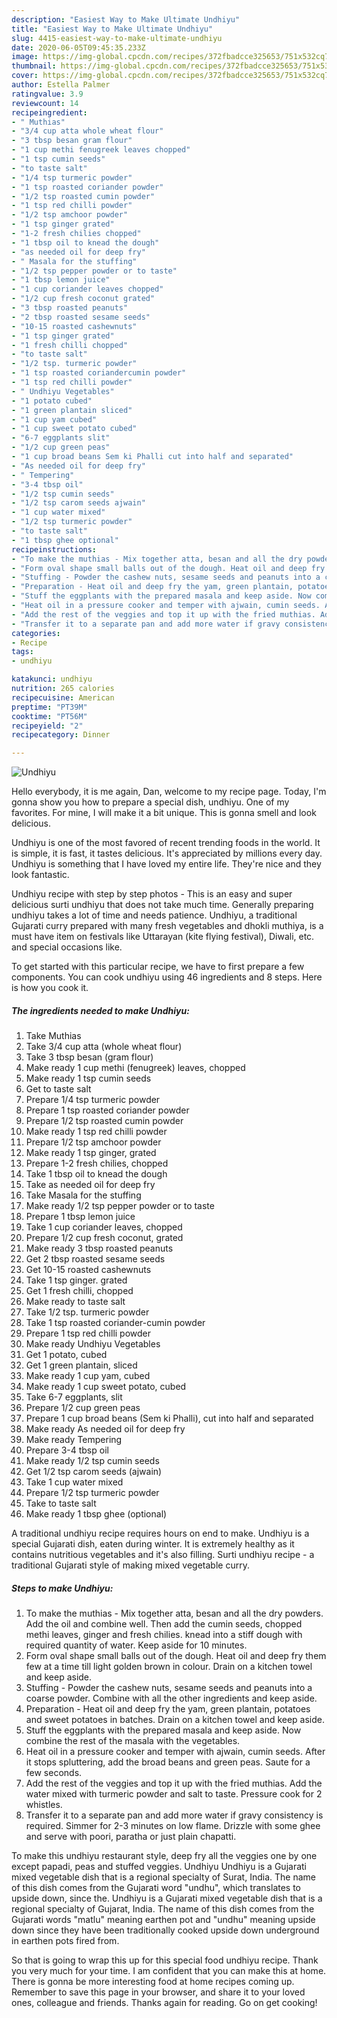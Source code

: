 ```yaml
---
description: "Easiest Way to Make Ultimate Undhiyu"
title: "Easiest Way to Make Ultimate Undhiyu"
slug: 4415-easiest-way-to-make-ultimate-undhiyu
date: 2020-06-05T09:45:35.233Z
image: https://img-global.cpcdn.com/recipes/372fbadcce325653/751x532cq70/undhiyu-recipe-main-photo.jpg
thumbnail: https://img-global.cpcdn.com/recipes/372fbadcce325653/751x532cq70/undhiyu-recipe-main-photo.jpg
cover: https://img-global.cpcdn.com/recipes/372fbadcce325653/751x532cq70/undhiyu-recipe-main-photo.jpg
author: Estella Palmer
ratingvalue: 3.9
reviewcount: 14
recipeingredient:
- " Muthias"
- "3/4 cup atta whole wheat flour"
- "3 tbsp besan gram flour"
- "1 cup methi fenugreek leaves chopped"
- "1 tsp cumin seeds"
- "to taste salt"
- "1/4 tsp turmeric powder"
- "1 tsp roasted coriander powder"
- "1/2 tsp roasted cumin powder"
- "1 tsp red chilli powder"
- "1/2 tsp amchoor powder"
- "1 tsp ginger grated"
- "1-2 fresh chilies chopped"
- "1 tbsp oil to knead the dough"
- "as needed oil for deep fry"
- " Masala for the stuffing"
- "1/2 tsp pepper powder or to taste"
- "1 tbsp lemon juice"
- "1 cup coriander leaves chopped"
- "1/2 cup fresh coconut grated"
- "3 tbsp roasted peanuts"
- "2 tbsp roasted sesame seeds"
- "10-15 roasted cashewnuts"
- "1 tsp ginger grated"
- "1 fresh chilli chopped"
- "to taste salt"
- "1/2 tsp. turmeric powder"
- "1 tsp roasted coriandercumin powder"
- "1 tsp red chilli powder"
- " Undhiyu Vegetables"
- "1 potato cubed"
- "1 green plantain sliced"
- "1 cup yam cubed"
- "1 cup sweet potato cubed"
- "6-7 eggplants slit"
- "1/2 cup green peas"
- "1 cup broad beans Sem ki Phalli cut into half and separated"
- "As needed oil for deep fry"
- " Tempering"
- "3-4 tbsp oil"
- "1/2 tsp cumin seeds"
- "1/2 tsp carom seeds ajwain"
- "1 cup water mixed"
- "1/2 tsp turmeric powder"
- "to taste salt"
- "1 tbsp ghee optional"
recipeinstructions:
- "To make the muthias - Mix together atta, besan and all the dry powders. Add the oil and combine well. Then add the cumin seeds, chopped methi leaves, ginger and fresh chilies. knead into a stiff dough with required quantity of water. Keep aside for 10 minutes."
- "Form oval shape small balls out of the dough. Heat oil and deep fry them few at a time till light golden brown in colour. Drain on a kitchen towel and keep aside."
- "Stuffing - Powder the cashew nuts, sesame seeds and peanuts into a coarse powder. Combine with all the other ingredients and keep aside."
- "Preparation - Heat oil and deep fry the yam, green plantain, potatoes and sweet potatoes in batches. Drain on a kitchen towel and keep aside."
- "Stuff the eggplants with the prepared masala and keep aside. Now combine the rest of the masala with the vegetables."
- "Heat oil in a pressure cooker and temper with ajwain, cumin seeds. After it stops spluttering, add the broad beans and green peas. Saute for a few seconds."
- "Add the rest of the veggies and top it up with the fried muthias. Add the water mixed with turmeric powder and salt to taste. Pressure cook for 2 whistles."
- "Transfer it to a separate pan and add more water if gravy consistency is required. Simmer for 2-3 minutes on low flame. Drizzle with some ghee and serve with poori, paratha or just plain chapatti."
categories:
- Recipe
tags:
- undhiyu

katakunci: undhiyu 
nutrition: 265 calories
recipecuisine: American
preptime: "PT39M"
cooktime: "PT56M"
recipeyield: "2"
recipecategory: Dinner

---
```



![Undhiyu](https://img-global.cpcdn.com/recipes/372fbadcce325653/751x532cq70/undhiyu-recipe-main-photo.jpg)

Hello everybody, it is me again, Dan, welcome to my recipe page. Today, I'm gonna show you how to prepare a special dish, undhiyu. One of my favorites. For mine, I will make it a bit unique. This is gonna smell and look delicious.

Undhiyu is one of the most favored of recent trending foods in the world. It is simple, it is fast, it tastes delicious. It's appreciated by millions every day. Undhiyu is something that I have loved my entire life. They're nice and they look fantastic.

Undhiyu recipe with step by step photos - This is an easy and super delicious surti undhiyu that does not take much time. Generally preparing undhiyu takes a lot of time and needs patience. Undhiyu, a traditional Gujarati curry prepared with many fresh vegetables and dhokli muthiya, is a must have item on festivals like Uttarayan (kite flying festival), Diwali, etc. and special occasions like.


To get started with this particular recipe, we have to first prepare a few components. You can cook undhiyu using 46 ingredients and 8 steps. Here is how you cook it.

<!--inarticleads1-->

##### The ingredients needed to make Undhiyu:

1. Take  Muthias
1. Take 3/4 cup atta (whole wheat flour)
1. Take 3 tbsp besan (gram flour)
1. Make ready 1 cup methi (fenugreek) leaves, chopped
1. Make ready 1 tsp cumin seeds
1. Get to taste salt
1. Prepare 1/4 tsp turmeric powder
1. Prepare 1 tsp roasted coriander powder
1. Prepare 1/2 tsp roasted cumin powder
1. Make ready 1 tsp red chilli powder
1. Prepare 1/2 tsp amchoor powder
1. Make ready 1 tsp ginger, grated
1. Prepare 1-2 fresh chilies, chopped
1. Take 1 tbsp oil to knead the dough
1. Take as needed oil for deep fry
1. Take  Masala for the stuffing
1. Make ready 1/2 tsp pepper powder or to taste
1. Prepare 1 tbsp lemon juice
1. Take 1 cup coriander leaves, chopped
1. Prepare 1/2 cup fresh coconut, grated
1. Make ready 3 tbsp roasted peanuts
1. Get 2 tbsp roasted sesame seeds
1. Get 10-15 roasted cashewnuts
1. Take 1 tsp ginger. grated
1. Get 1 fresh chilli, chopped
1. Make ready to taste salt
1. Take 1/2 tsp. turmeric powder
1. Take 1 tsp roasted coriander-cumin powder
1. Prepare 1 tsp red chilli powder
1. Make ready  Undhiyu Vegetables
1. Get 1 potato, cubed
1. Get 1 green plantain, sliced
1. Make ready 1 cup yam, cubed
1. Make ready 1 cup sweet potato, cubed
1. Take 6-7 eggplants, slit
1. Prepare 1/2 cup green peas
1. Prepare 1 cup broad beans (Sem ki Phalli), cut into half and separated
1. Make ready As needed oil for deep fry
1. Make ready  Tempering
1. Prepare 3-4 tbsp oil
1. Make ready 1/2 tsp cumin seeds
1. Get 1/2 tsp carom seeds (ajwain)
1. Take 1 cup water mixed
1. Prepare 1/2 tsp turmeric powder
1. Take to taste salt
1. Make ready 1 tbsp ghee (optional)


A traditional undhiyu recipe requires hours on end to make. Undhiyu is a special Gujarati dish, eaten during winter. It is extremely healthy as it contains nutritious vegetables and it&#39;s also filling. Surti undhiyu recipe - a traditional Gujarati style of making mixed vegetable curry. 

<!--inarticleads2-->

##### Steps to make Undhiyu:

1. To make the muthias - Mix together atta, besan and all the dry powders. Add the oil and combine well. Then add the cumin seeds, chopped methi leaves, ginger and fresh chilies. knead into a stiff dough with required quantity of water. Keep aside for 10 minutes.
1. Form oval shape small balls out of the dough. Heat oil and deep fry them few at a time till light golden brown in colour. Drain on a kitchen towel and keep aside.
1. Stuffing - Powder the cashew nuts, sesame seeds and peanuts into a coarse powder. Combine with all the other ingredients and keep aside.
1. Preparation - Heat oil and deep fry the yam, green plantain, potatoes and sweet potatoes in batches. Drain on a kitchen towel and keep aside.
1. Stuff the eggplants with the prepared masala and keep aside. Now combine the rest of the masala with the vegetables.
1. Heat oil in a pressure cooker and temper with ajwain, cumin seeds. After it stops spluttering, add the broad beans and green peas. Saute for a few seconds.
1. Add the rest of the veggies and top it up with the fried muthias. Add the water mixed with turmeric powder and salt to taste. Pressure cook for 2 whistles.
1. Transfer it to a separate pan and add more water if gravy consistency is required. Simmer for 2-3 minutes on low flame. Drizzle with some ghee and serve with poori, paratha or just plain chapatti.


To make this undhiyu restaurant style, deep fry all the veggies one by one except papadi, peas and stuffed veggies. Undhiyu Undhiyu is a Gujarati mixed vegetable dish that is a regional specialty of Surat, India. The name of this dish comes from the Gujarati word &#34;undhu&#34;, which translates to upside down, since the. Undhiyu is a Gujarati mixed vegetable dish that is a regional specialty of Gujarat, India. The name of this dish comes from the Gujarati words &#34;matlu&#34; meaning earthen pot and &#34;undhu&#34; meaning upside down since they have been traditionally cooked upside down underground in earthen pots fired from. 

So that is going to wrap this up for this special food undhiyu recipe. Thank you very much for your time. I am confident that you can make this at home. There is gonna be more interesting food at home recipes coming up. Remember to save this page in your browser, and share it to your loved ones, colleague and friends. Thanks again for reading. Go on get cooking!
